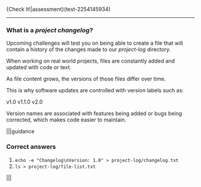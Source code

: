 {Check It!|assessment}(test-2254145934)

--- 

### What is a _project changelog_?

Upcoming challenges will test you on being able to create a file that will contain a history of the changes made to our _project-log_ directory.

When working on real world projects, files are constantly added and updated with code or text. 

As file content grows, the versions of those files differ over time. 

This is why software updates are controlled with version labels such as: 

v1.0
v1.1.0
v2.0 

Version names are associated with features being added or bugs being corrected, which makes code easier to maintain.

|||guidance
### Correct answers
1. `echo -e "Changelog\nVersion: 1.0" > project-log/changelog.txt`
2. `ls > project-log/file-list.txt`

|||